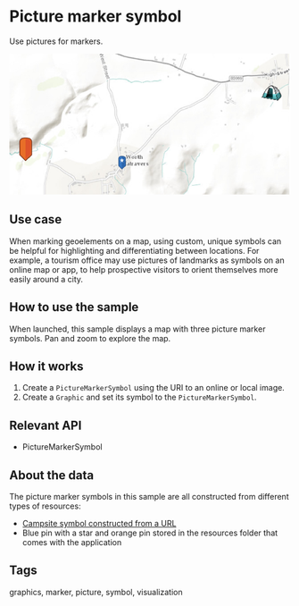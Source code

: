 # Picture marker symbol

Use pictures for markers.

![Image of picture marker symbol](PictureMarkerSymbol.png)

## Use case

When marking geoelements on a map, using custom, unique symbols can be helpful for highlighting and differentiating between locations. For example, a tourism office may use pictures of landmarks as symbols on an online map or app, to help prospective visitors to orient themselves more easily around a city.

## How to use the sample

When launched, this sample displays a map with three picture marker symbols. Pan and zoom to explore the map.

## How it works

1. Create a `PictureMarkerSymbol` using the URI to an online or local image.
2. Create a `Graphic` and set its symbol to the `PictureMarkerSymbol`.

## Relevant API

* PictureMarkerSymbol

## About the data

The picture marker symbols in this sample are all constructed from different types of resources:
 * [Campsite symbol constructed from a URL](https://sampleserver6.arcgisonline.com/arcgis/rest/services/Recreation/FeatureServer/0/images/e82f744ebb069bb35b234b3fea46deae)
 * Blue pin with a star and orange pin stored in the resources folder that comes with the application

## Tags

graphics, marker, picture, symbol, visualization

